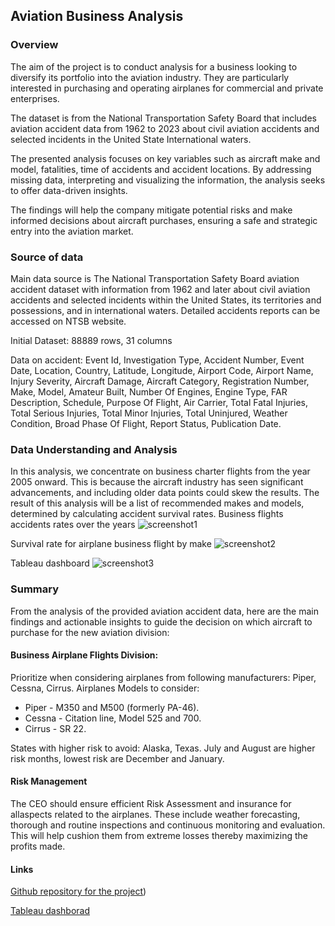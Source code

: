 ## Aviation Business Analysis

### Overview 
The aim of the project is to conduct analysis for a business looking to diversify its portfolio into the aviation industry. They are particularly interested in purchasing and operating airplanes for commercial and private enterprises.

The dataset is from the National Transportation Safety Board that includes aviation accident data from 1962 to 2023 about civil aviation accidents and selected incidents in the United State International waters.

The presented analysis focuses on key variables such as aircraft make and model, fatalities, time of accidents and accident locations. By addressing missing data, interpreting and visualizing the information, the analysis seeks to offer data-driven insights.

The findings will help the company mitigate potential risks and make informed decisions about aircraft purchases, ensuring a safe and strategic entry into the aviation market.


### Source of data

Main data source is The National Transportation Safety Board aviation accident dataset with information from 1962 and later about civil aviation accidents and selected incidents within the United States, its territories and possessions, and in international waters. Detailed accidents reports can be accessed on NTSB website.

Initial Dataset: 88889 rows, 31 columns 

Data on accident: Event Id, Investigation Type, Accident Number, Event Date, Location, Country, Latitude, Longitude, Airport Code, Airport Name, Injury Severity, Aircraft Damage, Aircraft Category, Registration Number, Make, Model, Amateur Built, Number Of Engines, Engine Type, FAR Description, Schedule, Purpose Of Flight, Air Carrier, Total Fatal Injuries, Total Serious Injuries, Total Minor Injuries, Total Uninjured, Weather Condition, Broad Phase Of Flight, Report Status, Publication Date.



### Data Understanding and Analysis

In this analysis, we concentrate on business charter flights from the year 2005 onward. This is because the aircraft industry has seen significant advancements, and including older data points could skew the results.
The result of this analysis will be a list of recommended makes and models, determined by calculating accident survival rates.
Business flights accidents rates over the years
![screenshot1](images/screen1.png)

Survival rate for airplane business flight by make
![screenshot2](images/screen2.png)



Tableau dashboard
![screenshot3](images/screen4.png)




### Summary

From the analysis of the provided aviation accident data, here are the main findings and actionable insights to guide the decision on which aircraft to purchase for the new aviation division:
#### Business Airplane Flights Division:

Prioritize when considering airplanes from following manufacturers: Piper, Cessna, Cirrus.
Airplanes Models to consider:
* Piper - M350 and M500 (formerly PA-46).
* Cessna - Citation line, Model 525 and 700.
* Cirrus - SR 22.

States with higher risk to avoid: Alaska, Texas.
July and August are higher risk months, lowest risk are December and January.

#### Risk Management
The CEO should ensure efficient Risk Assessment and insurance for allaspects related to the airplanes. These include weather forecasting, thorough and routine inspections and continuous monitoring and evaluation. This will help cushion them from extreme losses thereby maximizing the profits made.





#### Links

[Github repository for the project](https://github.com/GraceRKimotho/aviation-project))

[Tableau dashborad](https://public.tableau.com/app/profile/dolgor.purbueva/viz/AviationAccidentsProject/Dashboard)
